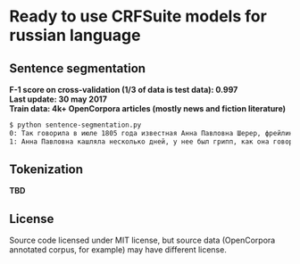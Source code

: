 # Ready to use CRFSuite models for russian language

## Sentence segmentation

**F-1 score on cross-validation (1/3 of data is test data): 0.997**  
**Last update: 30 may 2017**  
**Train data: 4k+ OpenCorpora articles (mostly news and fiction literature)**  

```bash
$ python sentence-segmentation.py
0: Так говорила в июле 1805 года известная Анна Павловна Шерер, фрейлина и приближенная императрицы Марии Феодоровны, встречая важного и чиновного князя Василия, первого приехавшего на ее вечер.
1: Анна Павловна кашляла несколько дней, у нее был грипп, как она говорила (грипп был тогда новое слово, употреблявшееся только редкими).
```

## Tokenization

**TBD**

## License

Source code licensed under MIT license, but source data (OpenCorpora annotated corpus, for example) may have different license.
